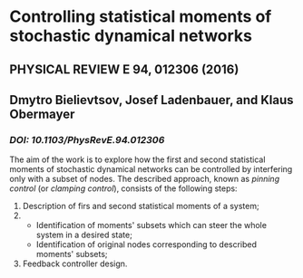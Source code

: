 # Controlling statistical moments of stochastic dynamical networks
## PHYSICAL REVIEW E 94, 012306 (2016)
## Dmytro Bielievtsov, Josef Ladenbauer, and Klaus Obermayer
### _DOI: 10.1103/PhysRevE.94.012306_


The aim of the work is to explore how the first and second statistical moments of stochastic dynamical networks can be controlled by interfering only with a subset of nodes. The described approach, known as _pinning control_ (or _clamping control_), consists of the following steps:
1. Description of firs and second statistical moments of a system;
2.
   * Identification of moments' subsets which can steer the whole system in a desired state;
   * Identification of original nodes corresponding to described moments' subsets;
3. Feedback controller design.




